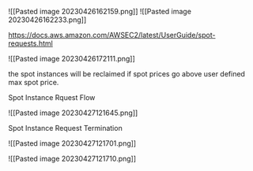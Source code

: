 


![[Pasted image 20230426162159.png]]
![[Pasted image 20230426162233.png]]

https://docs.aws.amazon.com/AWSEC2/latest/UserGuide/spot-requests.html

![[Pasted image 20230426172111.png]]

the spot instances will be reclaimed if spot prices go above user defined max spot price. 

Spot Instance Rquest Flow 

![[Pasted image 20230427121645.png]]

Spot Instance Request Termination

![[Pasted image 20230427121701.png]]

![[Pasted image 20230427121710.png]]



